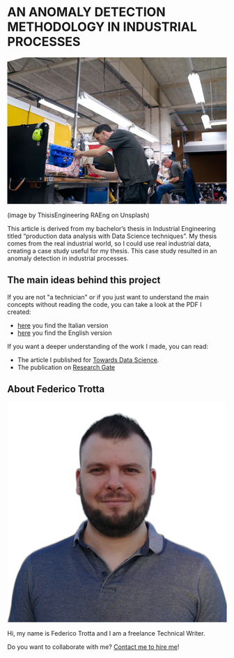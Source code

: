 # AN ANOMALY DETECTION METHODOLOGY IN INDUSTRIAL PROCESSES
![An industrial operator from a project of Federico Trotta](img/industry.png)

(image  by ThisisEngineering RAEng on Unsplash)

This article is derived from my bachelor’s thesis in Industrial Engineering titled “production data analysis with Data Science techniques”.
My thesis comes from the real industrial world, so I could use real industrial data, creating a case study useful for my thesis. This case study resulted in an anomaly detection in industrial processes.

## The main ideas behind this project
If you are not "a technician" or if you just want to understand the main concepts without reading the code, you can take a look at the PDF I created:
- [here](https://github.com/federico-trotta/Anomaly_detection_industrial_processes/blob/main/PDF/ITALIAN/Anomaly%20Detection%20nei%20Processi%20Industriali%20(tesi%20Laurea).pdf) you find the Italian version
- [here](https://github.com/federico-trotta/Anomaly_detection_industrial_processes/blob/main/PDF/ENGLISH/Anomaly%20Detection%20in%20Industrial%20processes.pdf) you find the English version

If you want a deeper understanding of the work I made, you can read:
- The article I published for [Towards Data Science](https://towardsdatascience.com/how-to-use-data-science-in-industrial-production-environments-6accf24afeb2).
- The publication on [Research Gate](https://www.researchgate.net/publication/374470763_Operators-based_Anomaly_Detection_In_Lean_Manufacturing_Assembly_Lines)

## About Federico Trotta
![Foto of Federico Trotta](img/Federico_Trotta.png)

Hi, my name is Federico Trotta and I am a freelance Technical Writer.

Do you want to collaborate with me? [Contact me to hire me](https://bio.link/federicotrotta)!